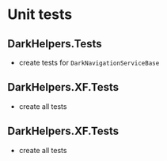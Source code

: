 # Unit tests
## DarkHelpers.Tests
- create tests for `DarkNavigationServiceBase`

## DarkHelpers.XF.Tests
- create all tests

## DarkHelpers.XF.Tests
- create all tests
